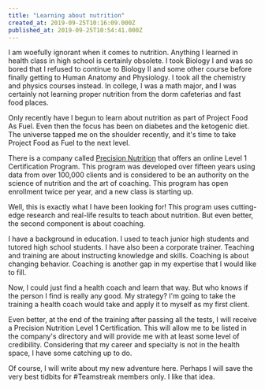 ```yaml
---
title: "Learning about nutrition"
created_at: 2019-09-25T10:16:09.000Z
published_at: 2019-09-25T10:54:41.000Z
---
```

I am woefully ignorant when it comes to nutrition. Anything I learned in health class in high school is certainly obsolete. I took Biology I and was so bored that I refused to continue to Biology II and some other course before finally getting to Human Anatomy and Physiology. I took all the chemistry and physics courses instead. In college, I was a math major, and I was certainly not learning proper nutrition from the dorm cafeterias and fast food places.

Only recently have I begun to learn about nutrition as part of Project Food As Fuel. Even then the focus has been on diabetes and the ketogenic diet. The universe tapped me on the shoulder recently, and it's time to take Project Food as Fuel to the next level.

There is a company called [Precision Nutrition](https://www.precisionnutrition.com/) that offers an online Level 1 Certification Program. This program was developed over fifteen years using data from over 100,000 clients and is considered to be an authority on the science of nutrition and the art of coaching. This program has open enrollment twice per year, and a new class is starting up.

Well, this is exactly what I have been looking for! This program uses cutting-edge research and real-life results to teach about nutrition. But even better, the second component is about coaching.

I have a background in education. I used to teach junior high students and tutored high school students. I have also been a corporate trainer. Teaching and training are about instructing knowledge and skills. Coaching is about changing behavior. Coaching is another gap in my expertise that I would like to fill.

Now, I could just find a health coach and learn that way. But who knows if the person I find is really any good. My strategy? I'm going to take the training a health coach would take and apply it to myself as my first client. 

Even better, at the end of the training after passing all the tests, I will receive a Precision Nutrition Level 1 Certification. This will allow me to be listed in the company's directory and will provide me with at least some level of credibility. Considering that my career and specialty is not in the health space, I have some catching up to do.

Of course, I will write about my new adventure here. Perhaps I will save the very best tidbits for #Teamstreak members only. I like that idea.
